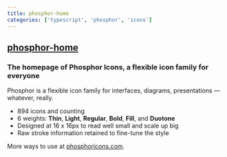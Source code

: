 ```yaml
---
title: phosphor-home
categories: ['typescript', 'phosphor', 'icons']
---
```

## [phosphor-home](https://github.com/phosphor-icons/phosphor-home)

### The homepage of Phosphor Icons, a flexible icon family for everyone


Phosphor is a flexible icon family for interfaces, diagrams, presentations — whatever, really.

- 894 icons and counting
- 6 weights: **Thin**, **Light**, **Regular**, **Bold**, **Fill**, and **Duotone**
- Designed at 16 x 16px to read well small and scale up big
- Raw stroke information retained to fine-tune the style

More ways to use at [phosphoricons.com](https://phosphoricons.com).
